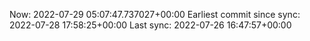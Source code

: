 Now: 2022-07-29 05:07:47.737027+00:00 Earliest commit since sync: 2022-07-28 17:58:25+00:00 Last sync: 2022-07-26 16:47:57+00:00
